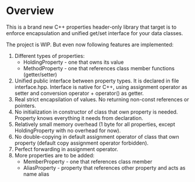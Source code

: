 # Overview
This is a brand new C++ properties header-only library that target is to enforce encapsulation and unified get/set interface for your data classes.

The project is WIP. But even now following features are implemented:
1. Different types of properties:
    * HoldingProperty - one that owns its value
    * MethodProperty - one that references class member functions (getter/setter)
2. Unified public interface between property types. It is declared in file interface.hpp. Interface is native for C++, using assignment operator as setter and conversion operator + operator() as getter.
3. Real strict encapsilation of values. No returning non-const references or pointers.
4. No initialization in constructor of class that own property is needed. Property knows everything it needs from declaration.
5. Relatively small memory overhead (1 byte for all properties, except HoldingProperty with no overhead for now).
6. No double-copying in default assignment operator of class that own property (default copy assignment operator forbidden).
7. Perfect forwarding in assignment operator.
8. More properties are to be added:
    * MemberProperty - one that references class member
    * AliasProperty - property that references other property and acts as name alias

